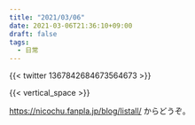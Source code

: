 ```yaml
---
title: "2021/03/06"
date: 2021-03-06T21:36:10+09:00
draft: false
tags:
  - 日常
---
```


{{< twitter 1367842684673564673 >}}

{{< vertical_space >}}

 https://nicochu.fanpla.jp/blog/listall/ からどうぞ。
